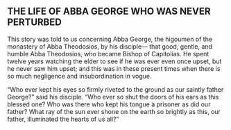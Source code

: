 ## THE LIFE OF ABBA GEORGE WHO WAS NEVER PERTURBED

This story was told to us concerning Abba George, the higoumen of the monastery of Abba Theodosios, by his disciple— that good, gentle, and humble Abba Theodosios, who became Bishop of Capitolias. He spent twelve years watching the elder to see if he was ever even once upset, but he never saw him upset; and this was in these present times when there is so much negligence and insubordination in vogue. 

“Who ever kept his eyes so firmly riveted to the ground as our saintly father George?” said his disciple. “Who ever so shut the doors of his ears as this blessed one? Who was there who kept his tongue a prisoner as did our father? What ray of the sun ever shone on the earth so brightly as this, our father, illuminated the hearts of us all?”
